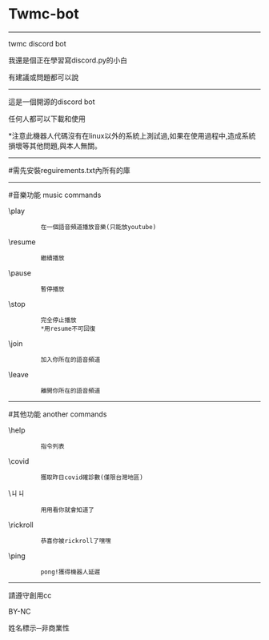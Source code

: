 # Twmc-bot

------------------------

twmc discord bot

我還是個正在學習寫discord.py的小白

有建議或問題都可以說

------------------------

這是一個開源的discord bot

任何人都可以下載和使用

*注意此機器人代碼沒有在linux以外的系統上測試過,如果在使用過程中,造成系統損壞等其他問題,與本人無關。

------------------------

#需先安裝reguirements.txt內所有的庫

------------------------

#音樂功能 music commands

\play        

             在一個語音頻道播放音樂(只能放youtube)
             
\resume

             繼續播放
             
\pause

             暫停播放
             
\stop

             完全停止播放
             *用resume不可回復
             
\join        

             加入你所在的語音頻道
             
\leave       

             離開你所在的語音頻道
             
------------------------
             
#其他功能 another commands
             
\help        

             指令列表
             
\covid       

             獲取昨日covid確診數(僅限台灣地區)
             
\ㄐㄐ        

             用用看你就會知道了
             
\rickroll    

             恭喜你被rickroll了嘿嘿
             
\ping        

             pong!獲得機器人延遲
             
------------------------
             
請遵守創用cc

BY-NC

姓名標示─非商業性
